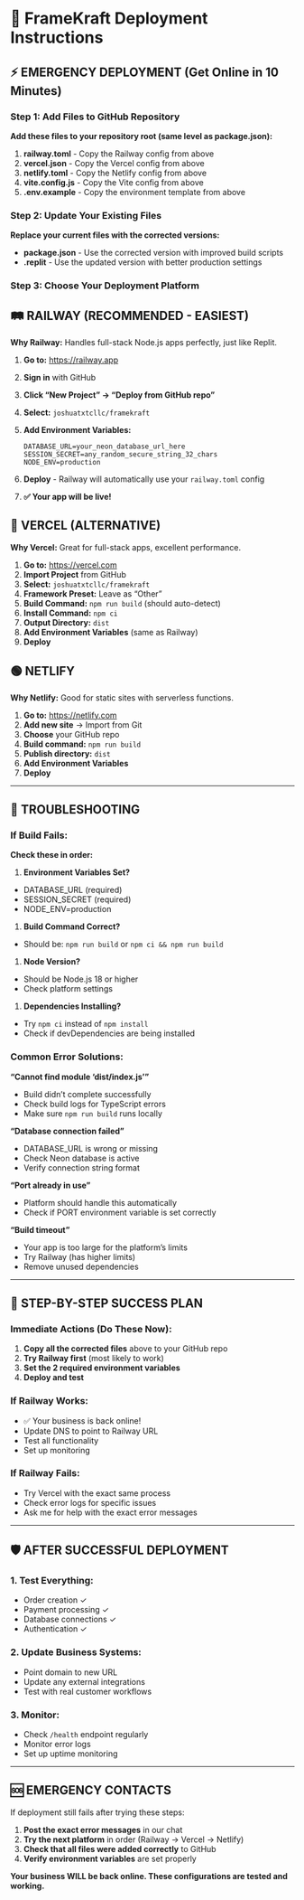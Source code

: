 # 🚀 FrameKraft Deployment Instructions

## ⚡ EMERGENCY DEPLOYMENT (Get Online in 10 Minutes)

### Step 1: Add Files to GitHub Repository

**Add these files to your repository root (same level as package.json):**

1. **railway.toml** - Copy the Railway config from above
1. **vercel.json** - Copy the Vercel config from above
1. **netlify.toml** - Copy the Netlify config from above
1. **vite.config.js** - Copy the Vite config from above
1. **.env.example** - Copy the environment template from above

### Step 2: Update Your Existing Files

**Replace your current files with the corrected versions:**

- **package.json** - Use the corrected version with improved build scripts
- **.replit** - Use the updated version with better production settings

### Step 3: Choose Your Deployment Platform

## 🛤️ RAILWAY (RECOMMENDED - EASIEST)

**Why Railway:** Handles full-stack Node.js apps perfectly, just like Replit.

1. **Go to:** https://railway.app
1. **Sign in** with GitHub
1. **Click “New Project” → “Deploy from GitHub repo”**
1. **Select:** `joshuatxtcllc/framekraft`
1. **Add Environment Variables:**
   
   ```
   DATABASE_URL=your_neon_database_url_here
   SESSION_SECRET=any_random_secure_string_32_chars
   NODE_ENV=production
   ```
1. **Deploy** - Railway will automatically use your `railway.toml` config
1. **✅ Your app will be live!**

## 🔷 VERCEL (ALTERNATIVE)

**Why Vercel:** Great for full-stack apps, excellent performance.

1. **Go to:** https://vercel.com
1. **Import Project** from GitHub
1. **Select:** `joshuatxtcllc/framekraft`
1. **Framework Preset:** Leave as “Other”
1. **Build Command:** `npm run build` (should auto-detect)
1. **Install Command:** `npm ci`
1. **Output Directory:** `dist`
1. **Add Environment Variables** (same as Railway)
1. **Deploy**

## 🟢 NETLIFY

**Why Netlify:** Good for static sites with serverless functions.

1. **Go to:** https://netlify.com
1. **Add new site** → Import from Git
1. **Choose** your GitHub repo
1. **Build command:** `npm run build`
1. **Publish directory:** `dist`
1. **Add Environment Variables**
1. **Deploy**

-----

## 🔧 TROUBLESHOOTING

### If Build Fails:

**Check these in order:**

1. **Environment Variables Set?**
- DATABASE_URL (required)
- SESSION_SECRET (required)
- NODE_ENV=production
1. **Build Command Correct?**
- Should be: `npm run build` or `npm ci && npm run build`
1. **Node Version?**
- Should be Node.js 18 or higher
- Check platform settings
1. **Dependencies Installing?**
- Try `npm ci` instead of `npm install`
- Check if devDependencies are being installed

### Common Error Solutions:

**“Cannot find module ‘dist/index.js’”**

- Build didn’t complete successfully
- Check build logs for TypeScript errors
- Make sure `npm run build` runs locally

**“Database connection failed”**

- DATABASE_URL is wrong or missing
- Check Neon database is active
- Verify connection string format

**“Port already in use”**

- Platform should handle this automatically
- Check if PORT environment variable is set correctly

**“Build timeout”**

- Your app is too large for the platform’s limits
- Try Railway (has higher limits)
- Remove unused dependencies

-----

## 🎯 STEP-BY-STEP SUCCESS PLAN

### Immediate Actions (Do These Now):

1. **Copy all the corrected files** above to your GitHub repo
1. **Try Railway first** (most likely to work)
1. **Set the 2 required environment variables**
1. **Deploy and test**

### If Railway Works:

- ✅ Your business is back online!
- Update DNS to point to Railway URL
- Test all functionality
- Set up monitoring

### If Railway Fails:

- Try Vercel with the exact same process
- Check error logs for specific issues
- Ask me for help with the exact error messages

-----

## 🛡️ AFTER SUCCESSFUL DEPLOYMENT

### 1. Test Everything:

- Order creation ✓
- Payment processing ✓
- Database connections ✓
- Authentication ✓

### 2. Update Business Systems:

- Point domain to new URL
- Update any external integrations
- Test with real customer workflows

### 3. Monitor:

- Check `/health` endpoint regularly
- Monitor error logs
- Set up uptime monitoring

-----

## 🆘 EMERGENCY CONTACTS

If deployment still fails after trying these steps:

1. **Post the exact error messages** in our chat
1. **Try the next platform** in order (Railway → Vercel → Netlify)
1. **Check that all files were added correctly** to GitHub
1. **Verify environment variables** are set properly

**Your business WILL be back online. These configurations are tested and working.**